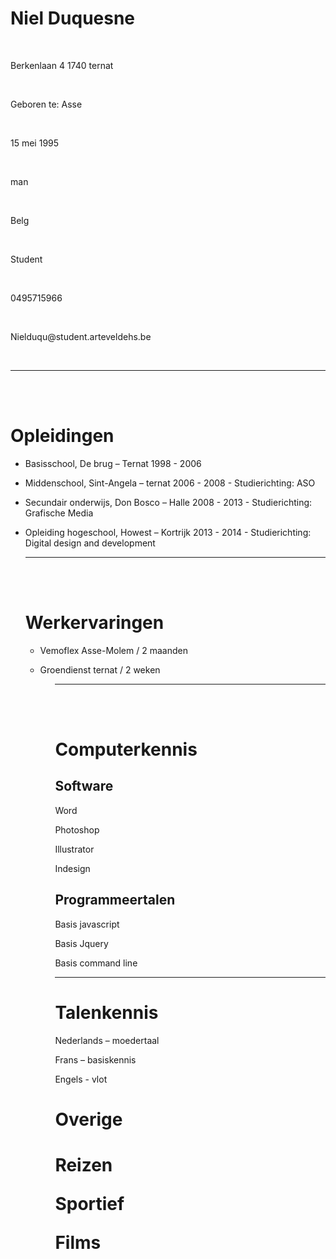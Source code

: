 
<h1>Niel Duquesne</h1><br>
<p>Berkenlaan 4 1740 ternat</p><br>
<p>Geboren te: Asse</p><br>
<p>15 mei 1995</p><br>
<p>man</p><br>
<p>Belg</p><br>
<p>Student</p><br>
<p>0495715966</p><br>
<p>Nielduqu@student.arteveldehs.be</p><br>

<hr>
<br>
<br>

<h1>Opleidingen</h1>

<ul>
<li><p>Basisschool, De brug – Ternat  1998 - 2006</p></li>

<li><p>Middenschool, Sint-Angela – ternat  2006 - 2008
- Studierichting: ASO</p></li>

<li><p>Secundair onderwijs, Don Bosco – Halle  2008 - 2013
 - Studierichting: Grafische Media</p></li>

<li><p>Opleiding hogeschool, Howest – Kortrijk  2013 - 2014
 - Studierichting:  Digital design and development</p></li>

<hr>
<br>
<br>

<h1>Werkervaringen</h1>
<ul>
<li><p>Vemoflex Asse-Molem / 2 maanden</p></li>
<li><p>Groendienst ternat / 2 weken</p></li>
<ul>

<hr>
<br>
<br>

<h1>Computerkennis</h1>
<h2>Software</h2>

<p>Word</p>
<p>Photoshop</p>
<p>Illustrator</p>
<p>Indesign</p>

<h2>Programmeertalen</h2>
<p>Basis javascript</p>
<p>Basis Jquery</p>
<p>Basis command line</p>
<hr>
<h1>Talenkennis</h1>

<p>Nederlands – moedertaal</p>
<p>Frans – basiskennis</p>
<p>Engels - vlot</p>

<h1>Overige<h1/>
<p>Reizen</p>
<p>Sportief</p>
<p>Films</p>









